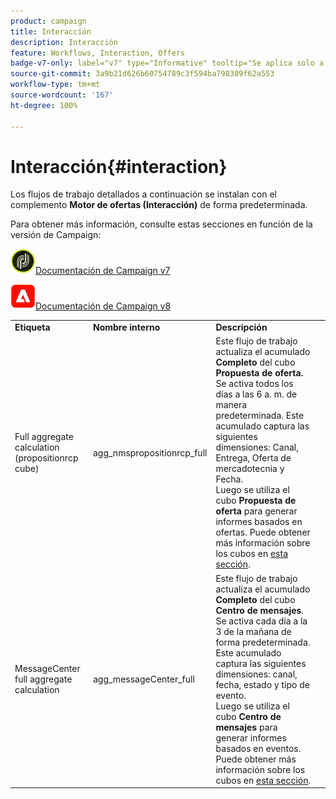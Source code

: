 ```yaml
---
product: campaign
title: Interacción
description: Interacción
feature: Workflows, Interaction, Offers
badge-v7-only: label="v7" type="Informative" tooltip="Se aplica solo a Campaign Classic v7"
source-git-commit: 3a9b21d626b60754789c3f594ba798309f62a553
workflow-type: tm+mt
source-wordcount: '167'
ht-degree: 100%

---
```



# Interacción{#interaction}



Los flujos de trabajo detallados a continuación se instalan con el complemento **Motor de ofertas (Interacción)** de forma predeterminada.

Para obtener más información, consulte estas secciones en función de la versión de Campaign:

![](assets/do-not-localize/v7.jpeg)[Documentación de Campaign v7](../../interaction/using/interaction-and-offer-management.md)

![](assets/do-not-localize/v8.png)[Documentación de Campaign v8](https://experienceleague.adobe.com/docs/campaign/campaign-v8/send/interaction/interaction.html?lang=es)


<table> 
 <tbody> 
  <tr> 
   <td> <strong>Etiqueta</strong><br /> </td> 
   <td> <strong>Nombre interno</strong><br /> </td> 
   <td> <strong>Descripción</strong><br /> </td> 
  </tr> 
  <tr> 
   <td> <span class="uicontrol">Full aggregate calculation (propositionrcp cube)</span> <br /> </td> 
   <td> <span class="uicontrol">agg_nmspropositionrcp_full</span><br /> </td> 
   <td> Este flujo de trabajo actualiza el acumulado <strong>Completo</strong> del cubo <strong>Propuesta de oferta. </strong> Se activa todos los días a las 6 a. m. de manera predeterminada. Este acumulado captura las siguientes dimensiones: Canal, Entrega, Oferta de mercadotecnia y Fecha.<br /> Luego se utiliza el cubo <strong>Propuesta de oferta</strong> para generar informes basados en ofertas. Puede obtener más información sobre los cubos en <a href="../../reporting/using/ac-cubes.md">esta sección</a>.<br /> </td> 
  </tr> 
   <tr> 
   <td> <span class="uicontrol">MessageCenter full aggregate calculation</span> <br /> </td> 
   <td> <span class="uicontrol">agg_messageCenter_full</span> <br /> </td> 
   <td> Este flujo de trabajo actualiza el acumulado <strong>Completo</strong> del cubo <strong>Centro de mensajes</strong>. Se activa cada día a la 3 de la mañana de forma predeterminada. Este acumulado captura las siguientes dimensiones: canal, fecha, estado y tipo de evento.<br /> Luego se utiliza el cubo <strong>Centro de mensajes</strong> para generar informes basados en eventos. Puede obtener más información sobre los cubos en <a href="../../reporting/using/ac-cubes.md">esta sección</a>.<br /> </td> 
   <td> <br /> </td> 
  </tr> 
 </tbody> 
</table>

